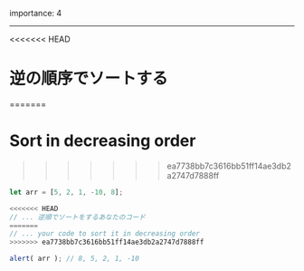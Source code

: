 importance: 4

---

<<<<<<< HEAD
# 逆の順序でソートする
=======
# Sort in decreasing order
>>>>>>> ea7738bb7c3616bb51ff14ae3db2a2747d7888ff

```js
let arr = [5, 2, 1, -10, 8];

<<<<<<< HEAD
// ... 逆順でソートをするあなたのコード
=======
// ... your code to sort it in decreasing order
>>>>>>> ea7738bb7c3616bb51ff14ae3db2a2747d7888ff

alert( arr ); // 8, 5, 2, 1, -10
```
